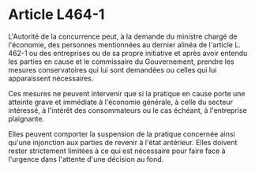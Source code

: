 # Article L464-1

L'Autorité de la concurrence peut, à la demande du ministre chargé de l'économie, des personnes mentionnées au dernier alinéa de l'article L. 462-1 ou des entreprises ou de sa propre initiative et après avoir entendu les parties en cause et le commissaire du Gouvernement, prendre les mesures conservatoires qui lui sont demandées ou celles qui lui apparaissent nécessaires.

Ces mesures ne peuvent intervenir que si la pratique en cause porte une atteinte grave et immédiate à l'économie générale, à celle du secteur intéressé, à l'intérêt des consommateurs ou le cas échéant, à l'entreprise plaignante.

Elles peuvent comporter la suspension de la pratique concernée ainsi qu'une injonction aux parties de revenir à l'état antérieur. Elles doivent rester strictement limitées à ce qui est nécessaire pour faire face à l'urgence dans l'attente d'une décision au fond.
